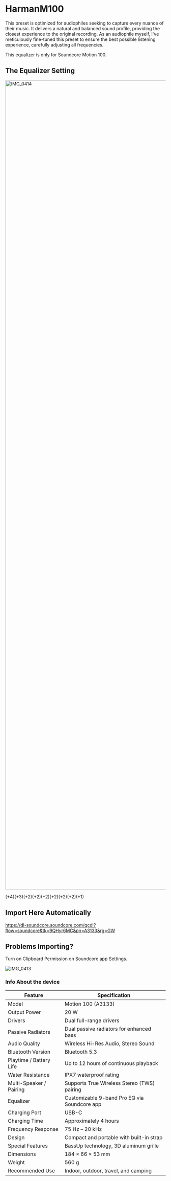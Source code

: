 # HarmanM100
This preset is optimized for audiophiles seeking to capture every nuance of their music. It delivers a natural and balanced sound profile, providing the closest experience to the original recording. As an audiophile myself, I've meticulously fine-tuned this preset to ensure the best possible listening experience, carefully adjusting all frequencies.

This equalizer is only for Soundcore Motion 100.

## The Equalizer Setting
<img width="1170" height="2532" alt="IMG_0414" src="https://github.com/user-attachments/assets/ef921d94-d502-4b55-9b5b-41d516801058" />



(+4)(+3)(+2)(+2)(+2)(+2)(+2)(+2)(+1)

## Import Here Automatically
https://dl-soundcore.soundcore.com/qcdl?flow=soundcore&tk=9QHyr6MC&pn=A3133&rg=GW

## Problems Importing?
Turn on Clipboard Permission on Soundcore app Settings.

![IMG_0413](https://github.com/user-attachments/assets/1201608a-24cc-4dda-8dfe-d9162c629ad8)


### Info About the device

| Feature | Specification |
|---|---|
| Model | Motion 100 (A3133) |
| Output Power | 20 W |
| Drivers | Dual full-range drivers |
| Passive Radiators | Dual passive radiators for enhanced bass |
| Audio Quality | Wireless Hi-Res Audio, Stereo Sound |
| Bluetooth Version | Bluetooth 5.3 |
| Playtime / Battery Life | Up to 12 hours of continuous playback |
| Water Resistance | IPX7 waterproof rating |
| Multi-Speaker / Pairing | Supports True Wireless Stereo (TWS) pairing |
| Equalizer | Customizable 9-band Pro EQ via Soundcore app |
| Charging Port | USB-C |
| Charging Time | Approximately 4 hours |
| Frequency Response | 75 Hz – 20 kHz |
| Design | Compact and portable with built-in strap |
| Special Features | BassUp technology, 3D aluminum grille |
| Dimensions | 184 × 66 × 53 mm |
| Weight | 560 g |
| Recommended Use | Indoor, outdoor, travel, and camping |

